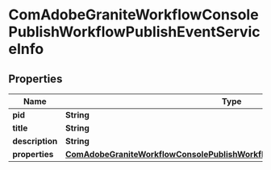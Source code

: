 

# ComAdobeGraniteWorkflowConsolePublishWorkflowPublishEventServiceInfo

## Properties

Name | Type | Description | Notes
------------ | ------------- | ------------- | -------------
**pid** | **String** |  |  [optional]
**title** | **String** |  |  [optional]
**description** | **String** |  |  [optional]
**properties** | [**ComAdobeGraniteWorkflowConsolePublishWorkflowPublishEventServiceProperties**](ComAdobeGraniteWorkflowConsolePublishWorkflowPublishEventServiceProperties.md) |  |  [optional]



